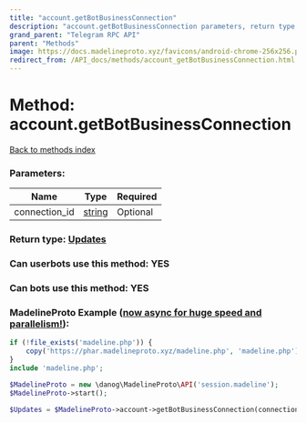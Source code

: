 ```yaml
---
title: "account.getBotBusinessConnection"
description: "account.getBotBusinessConnection parameters, return type and example"
grand_parent: "Telegram RPC API"
parent: "Methods"
image: https://docs.madelineproto.xyz/favicons/android-chrome-256x256.png
redirect_from: /API_docs/methods/account_getBotBusinessConnection.html
---
```

# Method: account.getBotBusinessConnection
[Back to methods index](index.html)



### Parameters:

| Name     |    Type       | Required |
|----------|---------------|----------|
|connection\_id|[string](/API_docs/types/string.html) | Optional|


### Return type: [Updates](/API_docs/types/Updates.html)

### Can userbots use this method: **YES**

### Can bots use this method: **YES**


### MadelineProto Example ([now async for huge speed and parallelism!](https://docs.madelineproto.xyz/docs/ASYNC.html)):


```php
if (!file_exists('madeline.php')) {
    copy('https://phar.madelineproto.xyz/madeline.php', 'madeline.php');
}
include 'madeline.php';

$MadelineProto = new \danog\MadelineProto\API('session.madeline');
$MadelineProto->start();

$Updates = $MadelineProto->account->getBotBusinessConnection(connection_id: 'string', );
```

